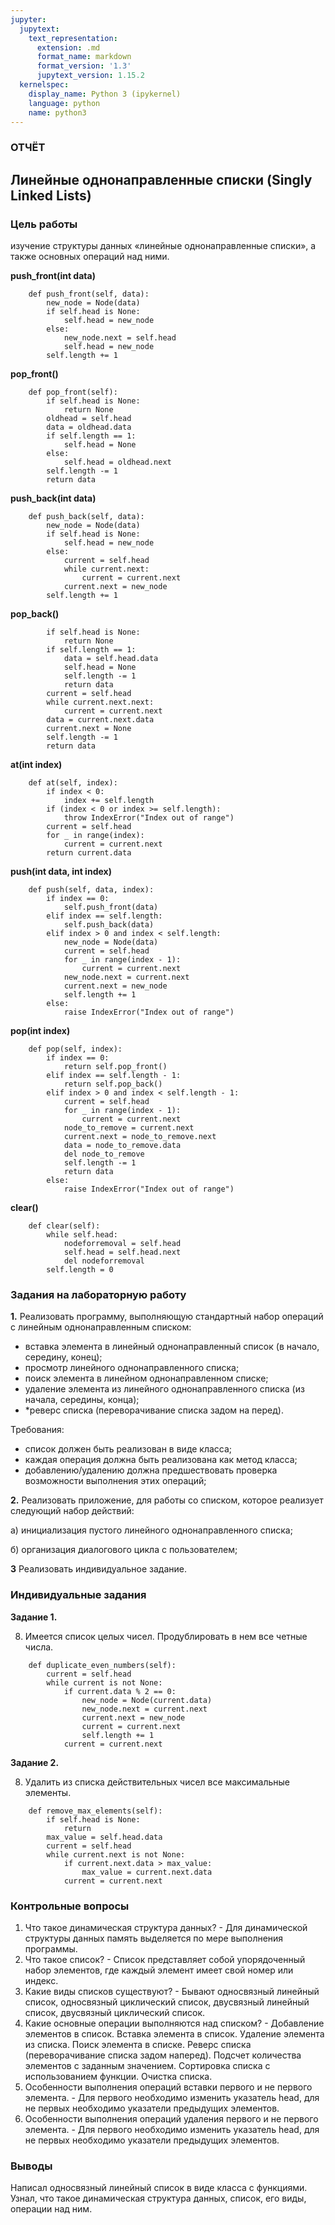 ```yaml
---
jupyter:
  jupytext:
    text_representation:
      extension: .md
      format_name: markdown
      format_version: '1.3'
      jupytext_version: 1.15.2
  kernelspec:
    display_name: Python 3 (ipykernel)
    language: python
    name: python3
---
```

### ОТЧЁТ

## Линейные однонаправленные списки (Singly Linked Lists)

<!-- #region -->
### Цель работы

изучение структуры данных «линейные однонаправленные списки», а также основных операций над ними.



**push_front(int data)**
```
    def push_front(self, data):
        new_node = Node(data)
        if self.head is None:
            self.head = new_node
        else:
            new_node.next = self.head
            self.head = new_node
        self.length += 1        
```

**pop_front()**

```
    def pop_front(self):
        if self.head is None:
            return None
        oldhead = self.head
        data = oldhead.data
        if self.length == 1:
            self.head = None
        else:
            self.head = oldhead.next
        self.length -= 1
        return data

```

**push_back(int data)**

```
    def push_back(self, data):
        new_node = Node(data)
        if self.head is None:
            self.head = new_node
        else:
            current = self.head
            while current.next:
                current = current.next
            current.next = new_node
        self.length += 1
```

**pop_back()**

```
        if self.head is None:
            return None
        if self.length == 1:
            data = self.head.data
            self.head = None
            self.length -= 1
            return data
        current = self.head
        while current.next.next:
            current = current.next
        data = current.next.data
        current.next = None
        self.length -= 1
        return data
```

**at(int index)**

```
    def at(self, index):
        if index < 0:
            index += self.length
        if (index < 0 or index >= self.length):
            throw IndexError("Index out of range")
        current = self.head
        for _ in range(index):
            current = current.next
        return current.data
```

**push(int data, int index)**

```
    def push(self, data, index):
        if index == 0:
            self.push_front(data)
        elif index == self.length:
            self.push_back(data)
        elif index > 0 and index < self.length:
            new_node = Node(data)
            current = self.head
            for _ in range(index - 1):
                current = current.next
            new_node.next = current.next
            current.next = new_node
            self.length += 1
        else:
            raise IndexError("Index out of range")
```

**pop(int index)**

```
    def pop(self, index):
        if index == 0:
            return self.pop_front()
        elif index == self.length - 1:
            return self.pop_back()
        elif index > 0 and index < self.length - 1:
            current = self.head
            for _ in range(index - 1):
                current = current.next
            node_to_remove = current.next
            current.next = node_to_remove.next
            data = node_to_remove.data
            del node_to_remove
            self.length -= 1
            return data
        else:
            raise IndexError("Index out of range")
```

**clear()**

```
    def clear(self):
        while self.head:
            nodeforremoval = self.head
            self.head = self.head.next
            del nodeforremoval
        self.length = 0
```



### Задания на лабораторную работу


**1.** Реализовать программу, выполняющую стандартный набор операций с
линейным однонаправленным списком:
 - вставка элемента в линейный однонаправленный список (в начало, середину, конец);
 - просмотр линейного однонаправленного списка;
 - поиск элемента в линейном однонаправленном списке;
 - удаление элемента из линейного однонаправленного списка (из начала, середины, конца);
 - *реверс списка (переворачивание списка задом на перед).

Требования:
 - список должен быть реализован в виде класса;
 - каждая операция должна быть реализована как метод класса;
 - добавлению/удалению должна предшествовать проверка возможности выполнения этих операций;

**2.** Реализовать приложение, для работы со списком, которое реализует следующий набор действий:
 
 а) инициализация пустого линейного однонаправленного списка;
 
 б) организация диалогового цикла с пользователем;

 **3** Реализовать индивидуальное задание.


### Индивидуальные задания

**Задание 1.** 

8. Имеется список целых чисел. Продублировать в нем все четные числа.
```
    def duplicate_even_numbers(self):
        current = self.head
        while current is not None:
            if current.data % 2 == 0:
                new_node = Node(current.data)
                new_node.next = current.next
                current.next = new_node
                current = current.next
                self.length += 1
            current = current.next
```


**Задание 2.**


8. Удалить из списка действительных чисел все максимальные элементы.

```
    def remove_max_elements(self):
        if self.head is None:
            return
        max_value = self.head.data
        current = self.head
        while current.next is not None:
            if current.next.data > max_value:
                max_value = current.next.data
            current = current.next
```
### Контрольные вопросы

1. Что такое динамическая структура данных? - Для динамической структуры данных память выделяется по мере выполнения программы.
2. Что такое список? - Список представляет собой упорядоченный набор элементов, где каждый элемент имеет свой номер или индекс.
3. Какие виды списков существуют? - Бывают односвязный линейный список, односвязный циклический список, двусвязный линейный список, двусвязный циклический список.
4. Какие основные операции выполняются над списком? - Добавление элементов в список.
Вставка элемента в список.
Удаление элемента из списка.
Поиск элемента в списке.
Реверс списка (переворачивание списка задом наперед).
Подсчет количества элементов с заданным значением.
Сортировка списка с использованием функции.
Очистка списка.
5. Особенности выполнения операций вставки первого и не первого элемента. - Для первого необходимо изменить указатель head, для не первых необходимо указатели предыдущих элементов.
6. Особенности выполнения операций удаления первого и не первого элемента. - Для первого необходимо изменить указатель head, для не первых необходимо указатели предыдущих элементов. 
<!-- #endregion -->

### Выводы

Написал односвязный линейный список в виде класса с функциями. Узнал, что такое динамическая структура данных, список, его виды, операции над ним.
